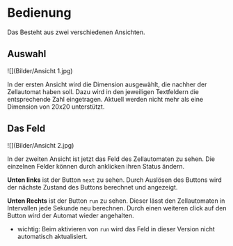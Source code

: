 # Bedienung

Das Besteht aus zwei verschiedenen Ansichten. 

## Auswahl

![](Bilder/Ansicht 1.jpg)

In der ersten Ansicht wird die Dimension ausgewählt, die nachher
der Zellautomat haben soll. Dazu wird in den jeweiligen Textfeldern
die entsprechende Zahl eingetragen. Aktuell werden nicht mehr als eine 
Dimension von 20x20 unterstützt.

## Das Feld

![](Bilder/Ansicht 2.jpg)

In der zweiten Ansicht ist jetzt das Feld des Zellautomaten zu sehen.
Die einzelnen Felder können durch anklicken ihren Status ändern.

**Unten links** ist der Button ``` next ``` zu sehen. Durch Auslösen des Buttons
wird der nächste Zustand des Buttons berechnet und angezeigt.

**Unten Rechts**  ist der Button ``` run ``` zu sehen. Dieser lässt den
Zellautomaten in Intervallen jede Sekunde neu berechnen. Durch einen weiteren
click auf den Button wird der Automat wieder angehalten. 

- wichtig: Beim aktivieren von ```run``` wird das Feld in dieser Version
nicht automatisch aktualisiert.